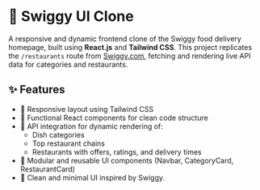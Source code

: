 # 🍕 Swiggy UI Clone

A responsive and dynamic frontend clone of the Swiggy food delivery homepage, built using **React.js** and **Tailwind CSS**. This project replicates the `/restaurants` route from [Swiggy.com](https://www.swiggy.com/restaurants), fetching and rendering live API data for categories and restaurants.

## ✨ Features

- 🔹 Responsive layout using Tailwind CSS
- 🔹 Functional React components for clean code structure
- 🔹 API integration for dynamic rendering of:
  - Dish categories
  - Top restaurant chains
  - Restaurants with offers, ratings, and delivery times
- 🔹 Modular and reusable UI components (Navbar, CategoryCard, RestaurantCard)
- 🔹 Clean and minimal UI inspired by Swiggy.

